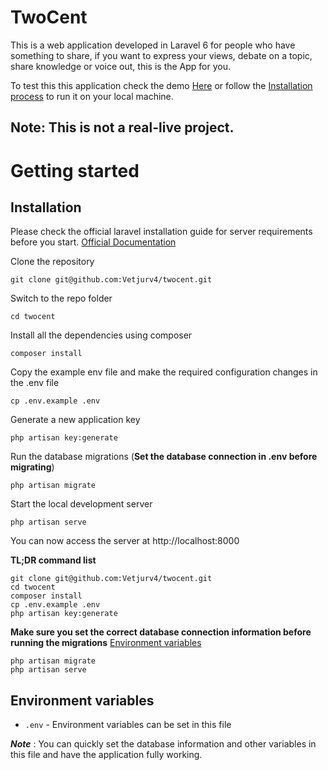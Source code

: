 # TwoCent

This is a web application developed in Laravel 6 for people who have something to share, if you want to express your views, debate on a topic, share knowledge or voice out, this is the App for you.

To test this this application check the demo [Here](https://twocent.herokuapp.com/) or follow the [Installation process](#installation) to run it on your local machine.

Note: This is not a real-live project.
----------

# Getting started

## Installation

Please check the official laravel installation guide for server requirements before you start. [Official Documentation](https://laravel.com/docs/6/installation#installation)


Clone the repository

    git clone git@github.com:Vetjurv4/twocent.git

Switch to the repo folder

    cd twocent

Install all the dependencies using composer

    composer install

Copy the example env file and make the required configuration changes in the .env file

    cp .env.example .env

Generate a new application key

    php artisan key:generate

Run the database migrations (**Set the database connection in .env before migrating**)

    php artisan migrate

Start the local development server

    php artisan serve

You can now access the server at http://localhost:8000

**TL;DR command list**

    git clone git@github.com:Vetjurv4/twocent.git
    cd twocent
    composer install
    cp .env.example .env
    php artisan key:generate
    
**Make sure you set the correct database connection information before running the migrations** [Environment variables](#environment-variables)

    php artisan migrate
    php artisan serve
	

## Environment variables

- `.env` - Environment variables can be set in this file

***Note*** : You can quickly set the database information and other variables in this file and have the application fully working.